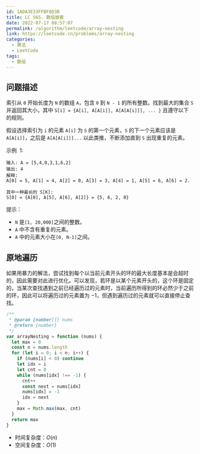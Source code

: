 ```yaml
---
id: 1ADA3E33FFBF8D3B
title: LC 565. 数组嵌套
date: 2022-07-17 08:57:07
permalink: /algorithm/leetcode/array-nesting
link: https://leetcode.cn/problems/array-nesting
categories:
  - 算法
  - LeetCode
tags:
  - 数组
---
```


<Level :type='2'/>

## 问题描述

索引从 `0` 开始长度为 `N` 的数组 `A`，包含 `0` 到 `N - 1` 的所有整数。找到最大的集合 `S` 并返回其大小，其中 `S[i] = {A[i], A[A[i]], A[A[A[i]]], ... }` 且遵守以下的规则。

假设选择索引为 `i` 的元素 `A[i]` 为 `S` 的第一个元素，`S` 的下一个元素应该是 `A[A[i]]`，之后是 `A[A[A[i]]]...` 以此类推，不断添加直到 `S` 出现重复的元素。

示例  1:

```text
输入: A = [5,4,0,3,1,6,2]
输出: 4
解释:
A[0] = 5, A[1] = 4, A[2] = 0, A[3] = 3, A[4] = 1, A[5] = 6, A[6] = 2.

其中一种最长的 S[K]:
S[0] = {A[0], A[5], A[6], A[2]} = {5, 6, 2, 0}
```

提示：

- `N` 是`[1, 20,000]`之间的整数。
- `A` 中不含有重复的元素。
- `A` 中的元素大小在`[0, N-1]`之间。

## 原地遍历

如果用暴力的解法，尝试找到每个以当前元素开头的环的最大长度基本是会超时的，因此需要对此进行优化。可以发现，若环是以某个元素开头的，这个环是固定的，当某次查找遇到之前已经遍历过的元素时，当前遍历所得到的环必然少于之前的环，因此可以将遍历过的元素置为 $-1$，但遇到遍历过的元素就可以直接停止查找。

```javascript
/**
 * @param {number[]} nums
 * @return {number}
 */
var arrayNesting = function (nums) {
  let max = 0
  const n = nums.length
  for (let i = 0; i < n; i++) {
    if (nums[i] < 0) continue
    let idx = i
    let cnt = 0
    while (nums[idx] !== -1) {
      cnt++
      const next = nums[idx]
      nums[idx] = -1
      idx = next
    }
    max = Math.max(max, cnt)
  }
  return max
}
```

- 时间复杂度：$O(n)$
- 空间复杂度：$O(1)$
